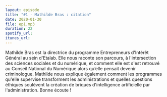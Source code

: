 ```yaml
---
layout: episode
title: "#1 - Mathilde Bras : citation"
date: 2020-01-30
file: ep1.mp3
duration: 22
spotify_url:
itunes_url:
---
```


Mathilde Bras est la directrice du programme Entrepreneurs d'Intérêt Général au sein d'Etalab. Elle nous raconte son parcours, à l'intersection des sciences sociales et du numérique, et comment elle est s'est retrouvé au Conseil National du Numérique alors qu’elle pensait devenir criminologue. Mathilde nous explique également comment les programmes qu'elle supervise transforment les administrations et quelles questions éthiques soulèvent la création de briques d'intelligence artificielle par l'administration. Bonne écoute !
